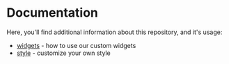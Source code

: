 # Documentation

Here, you'll find additional information about this repository, and it's usage:

- [widgets](./widgets.md) - how to use our custom widgets
- [style](./style.md) - customize your own style